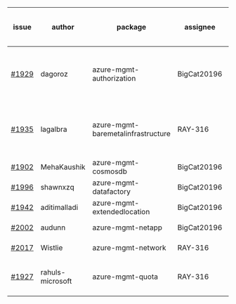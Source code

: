 | issue | author | package | assignee | bot advice | created date of issue | delay from created date |
| ------ | ------ | ------ | ------ | ------ | ------ | :-----: |
| [#1929](https://github.com/Azure/sdk-release-request/issues/1929) | dagoroz | azure-mgmt-authorization | BigCat20196 | delay for a long time and better to handle now. | 2021-09-07 | 15 |
| [#1935](https://github.com/Azure/sdk-release-request/issues/1935) | lagalbra | azure-mgmt-baremetalinfrastructure | RAY-316 | delay for a long time and better to handle now. | 2021-09-09 | 13 |
| [#1902](https://github.com/Azure/sdk-release-request/issues/1902) | MehaKaushik | azure-mgmt-cosmosdb | BigCat20196 |   | 2021-08-30 | 23 |
| [#1996](https://github.com/Azure/sdk-release-request/issues/1996) | shawnxzq | azure-mgmt-datafactory | BigCat20196 |   | 2021-09-18 | 5 |
| [#1942](https://github.com/Azure/sdk-release-request/issues/1942) | aditimalladi | azure-mgmt-extendedlocation | BigCat20196 |   | 2021-09-10 | 12 |
| [#2002](https://github.com/Azure/sdk-release-request/issues/2002) | audunn | azure-mgmt-netapp | BigCat20196 |   | 2021-09-20 | 3 |
| [#2017](https://github.com/Azure/sdk-release-request/issues/2017) | Wistlie | azure-mgmt-network | RAY-316 |   | 2021-09-21 | 1 |
| [#1927](https://github.com/Azure/sdk-release-request/issues/1927) | rahuls-microsoft | azure-mgmt-quota | RAY-316 | new comment for author. | 2021-09-03 | 19 |
